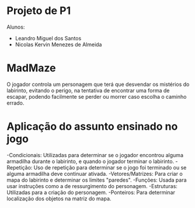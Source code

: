 # Projeto de P1

Alunos:
- Leandro Miguel dos Santos
- Nicolas Kervin Menezes de Almeida
 
 # MadMaze
O jogador controla um personagem que terá que desvendar os mistérios do labirinto, evitando o perigo, na tentativa de encontrar uma forma de escapar, podendo facilmente se perder ou morrer caso escolha o caminho errado.

# Aplicação do assunto ensinado no jogo
-Condicionais: Utilizadas para determinar se o jogador encontrou alguma armadilha durante o labirinto, e quando o jogador terminar o labirinto.
-Repetição: Uso de repetição para determinar se o jogo foi terminado ou se alguma armadilha deve continuar ativada.
-Vetores/Matrizes: Para criar o mapa do labirinto e determinar os limites "paredes".
-Funções: Usada para usar instruções como a de ressurgimento do personagem.
-Estruturas: Utilizadas para a criação do personagem.
-Ponteiros: Para determinar localização dos objetos na matriz do mapa.
